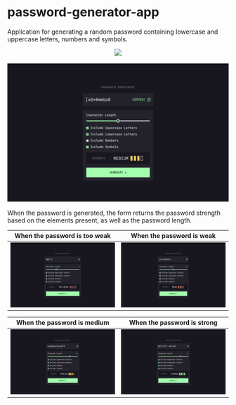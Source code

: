 # password-generator-app

Application for generating a random password containing lowercase and uppercase letters, numbers and symbols.

<p align="center">
  <a href="https://skillicons.dev">
    <img src="https://skillicons.dev/icons?i=ts,tailwind" />
  </a>
</p>

<p align="center">
    <img src="public/img/readme.png" alt="readme">
</p>

When the password is generated, the form returns the password strength based on the elements present, as well as the password length.

| When the password is too weak | When the password is weak |
| ----------------------------- | ------------------------- |
| ![](public/img/tooweak.png)   | ![](public/img/weak.png)  |

| When the password is medium | When the password is strong |
| --------------------------- | --------------------------- |
| ![](public/img/medium.png)  | ![](public/img/strong.png)  |
